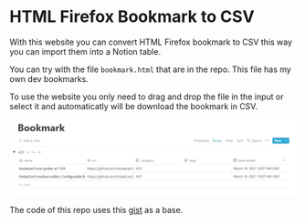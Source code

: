 # HTML Firefox Bookmark to CSV

With this website you can convert HTML Firefox bookmark to CSV this way you
can import them into a Notion table.

You can try with the file `bookmark.html` that are in the repo. This file
has my own dev bookmarks.

To use the website you only need to drag and drop the file in the input or select it and automaticatly will be download the bookmark in CSV.

![Notion example](./img/notion.jpg 'Notion')

The code of this repo uses this [gist](https://gist.github.com/ruucm/83fdd36c862a49ba35475c75aa360417) as a base.
